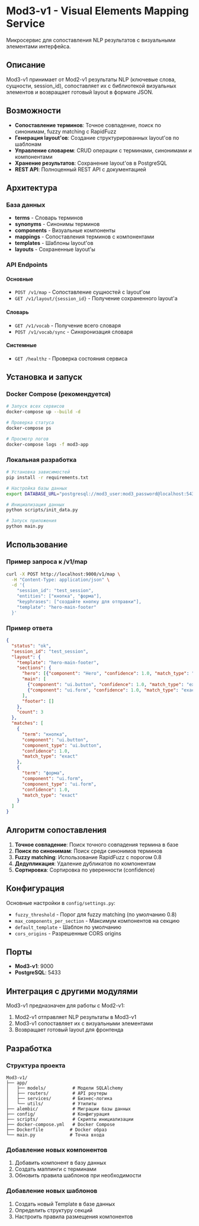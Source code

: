 # Mod3-v1 - Visual Elements Mapping Service

Микросервис для сопоставления NLP результатов с визуальными элементами интерфейса.

## Описание

Mod3-v1 принимает от Mod2-v1 результаты NLP (ключевые слова, сущности, session_id), сопоставляет их с библиотекой визуальных элементов и возвращает готовый layout в формате JSON.

## Возможности

- **Сопоставление терминов**: Точное совпадение, поиск по синонимам, fuzzy matching с RapidFuzz
- **Генерация layout'ов**: Создание структурированных layout'ов по шаблонам
- **Управление словарем**: CRUD операции с терминами, синонимами и компонентами
- **Хранение результатов**: Сохранение layout'ов в PostgreSQL
- **REST API**: Полноценный REST API с документацией

## Архитектура

### База данных

- **terms** - Словарь терминов
- **synonyms** - Синонимы терминов
- **components** - Визуальные компоненты
- **mappings** - Сопоставления терминов с компонентами
- **templates** - Шаблоны layout'ов
- **layouts** - Сохраненные layout'ы

### API Endpoints

#### Основные
- `POST /v1/map` - Сопоставление сущностей с layout'ом
- `GET /v1/layout/{session_id}` - Получение сохраненного layout'а

#### Словарь
- `GET /v1/vocab` - Получение всего словаря
- `POST /v1/vocab/sync` - Синхронизация словаря

#### Системные
- `GET /healthz` - Проверка состояния сервиса

## Установка и запуск

### Docker Compose (рекомендуется)

```bash
# Запуск всех сервисов
docker-compose up --build -d

# Проверка статуса
docker-compose ps

# Просмотр логов
docker-compose logs -f mod3-app
```

### Локальная разработка

```bash
# Установка зависимостей
pip install -r requirements.txt

# Настройка базы данных
export DATABASE_URL="postgresql://mod3_user:mod3_password@localhost:5433/mod3_db"

# Инициализация данных
python scripts/init_data.py

# Запуск приложения
python main.py
```

## Использование

### Пример запроса к /v1/map

```bash
curl -X POST http://localhost:9000/v1/map \
  -H "Content-Type: application/json" \
  -d '{
    "session_id": "test_session",
    "entities": ["кнопка", "форма"],
    "keyphrases": ["создайте кнопку для отправки"],
    "template": "hero-main-footer"
  }'
```

### Пример ответа

```json
{
  "status": "ok",
  "session_id": "test_session",
  "layout": {
    "template": "hero-main-footer",
    "sections": {
      "hero": [{"component": "Hero", "confidence": 1.0, "match_type": "default"}],
      "main": [
        {"component": "ui.button", "confidence": 1.0, "match_type": "exact"},
        {"component": "ui.form", "confidence": 1.0, "match_type": "exact"}
      ],
      "footer": []
    },
    "count": 3
  },
  "matches": [
    {
      "term": "кнопка",
      "component": "ui.button",
      "component_type": "ui.button",
      "confidence": 1.0,
      "match_type": "exact"
    },
    {
      "term": "форма",
      "component": "ui.form", 
      "component_type": "ui.form",
      "confidence": 1.0,
      "match_type": "exact"
    }
  ]
}
```

## Алгоритм сопоставления

1. **Точное совпадение**: Поиск точного совпадения термина в базе
2. **Поиск по синонимам**: Поиск среди синонимов терминов
3. **Fuzzy matching**: Использование RapidFuzz с порогом 0.8
4. **Дедупликация**: Удаление дубликатов по компонентам
5. **Сортировка**: Сортировка по уверенности (confidence)

## Конфигурация

Основные настройки в `config/settings.py`:

- `fuzzy_threshold` - Порог для fuzzy matching (по умолчанию 0.8)
- `max_components_per_section` - Максимум компонентов на секцию
- `default_template` - Шаблон по умолчанию
- `cors_origins` - Разрешенные CORS origins

## Порты

- **Mod3-v1**: 9000
- **PostgreSQL**: 5433

## Интеграция с другими модулями

Mod3-v1 предназначен для работы с Mod2-v1:

1. Mod2-v1 отправляет NLP результаты в Mod3-v1
2. Mod3-v1 сопоставляет их с визуальными элементами
3. Возвращает готовый layout для фронтенда

## Разработка

### Структура проекта

```
Mod3-v1/
├── app/
│   ├── models/          # Модели SQLAlchemy
│   ├── routers/         # API роутеры
│   ├── services/        # Бизнес-логика
│   └── utils/           # Утилиты
├── alembic/             # Миграции базы данных
├── config/              # Конфигурация
├── scripts/             # Скрипты инициализации
├── docker-compose.yml   # Docker Compose
├── Dockerfile          # Docker образ
└── main.py             # Точка входа
```

### Добавление новых компонентов

1. Добавить компонент в базу данных
2. Создать маппинги с терминами
3. Обновить правила шаблонов при необходимости

### Добавление новых шаблонов

1. Создать новый Template в базе данных
2. Определить структуру секций
3. Настроить правила размещения компонентов

